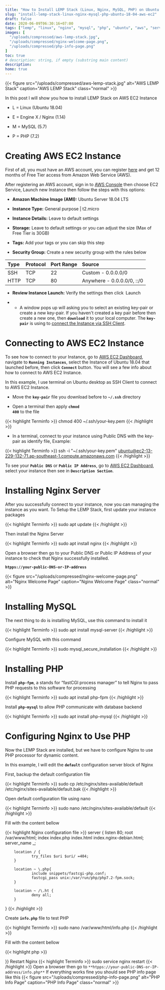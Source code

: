 ```yaml
---
title: "How to Install LEMP Stack (Linux, Nginx, MySQL, PHP) on Ubuntu 18.04 AWS EC2"
slug: "install-lemp-stack-linux-nginx-mysql-php-ubuntu-18-04-aws-ec2"
draft: false
date: 2020-06-09T06:30:16+07:00
tags: ["lemp", "linux", "nginx", "mysql", "php", "ubuntu", "aws", "server", "cloud"]
images: [
  "/uploads/compressed/aws-lemp-stack.jpg",
  "/uploads/compressed/nginx-welcome-page.png",
  "/uploads/compressed/php-info-page.png"
]
toc: true
# description: string, if empty (substring main content)
description:
home: true
---
```

{{< figure src="/uploads/compressed/aws-lemp-stack.jpg" alt="AWS LEMP Stack" caption="AWS LEMP Stack" class="normal" >}}

In this post I will show you how to install LEMP Stack on AWS EC2 Instance

* L = Linux (Ubuntu 18.04)

* E = Engine X / Nginx (1.14)

* M = MySQL (5.7)

* P = PHP (7.2)

# Creating AWS EC2 Instance

First of all, you must have an AWS account, you can register [here](https://portal.aws.amazon.com/billing/signup "AWS SignUp") and get 12 months of Free Tier access from Amazon Web Service (AWS).

After registering an AWS account, sign in to [AWS Console](https://aws.amazon.com/console/ "AWS Console") then choose EC2 Service, Launch new Instance then follow the steps with this options: 

* **Amazon Machine Image (AMI):** Ubuntu Server 18.04 LTS

* **Instance Type:** General purpose | t2.micro

* **Instance Details:** Leave to default settings

* **Storage:** Leave to default settings or you can adjust the size (Max of Free Tier is 30GB)

* **Tags:** Add your tags or you can skip this step

* **Security Group:** Create a new security group with the rules below

| Type | Protocol | Port Range | Source |
| :-- | :-- | :-- | :-- |
| SSH | TCP | 22 | Custom - 0.0.0.0/0 |
| HTTP | TCP | 80 | Anywhere - 0.0.0.0/0, ::/0 |

* **Review Instance Launch:** Verify the settings then click Launch

* * A window pops up will asking you to select an existing key-pair or create a new key-pair. If you haven't created a key pair before then create a new one, then <code>**download**</code> it to your local computer. The <code>**key-pair**</code> is using to [connect the Instance via SSH Client](/2020/06/remote-ssh-cheat-sheet "Connecting to Remote SSH").

# Connecting to AWS EC2 Instance

To see how to connect to your Instance, go to [AWS EC2 Dashboard](https://console.aws.amazon.com/ec2/v2 "AWS EC2 Dashboard"), navigate to <code>**Running Instances**</code>, select the Instance of Ubuntu 18.04 that launched before, then click <code>**Connect**</code> button. You will see a few info about how to connect to AWS EC2 Instance.

In this example, I use terminal on Ubuntu desktop as SSH Client to connect to AWS EC2 Instance.

* Move the <code>**key-pair**</code> file you download before to <code>**~/.ssh**</code> directory

* Open a terminal then apply <code>**chmod 400**</code> to the file

{{< highlight Terminfo >}}
chmod 400 ~/.ssh/your-key.pem
{{< /highlight >}} 

* In a terminal, connect to your instance using Public DNS with the key-pair as identify file, Example:

{{< highlight Terminfo >}}
ssh -i "~/.ssh/your-key.pem" ubuntu@ec2-13-229-132-71.ap-southeast-1.compute.amazonaws.com
{{< /highlight >}} 

To see your <code>**Public DNS**</code>  or <code>**Public IP Address**</code>, go to [AWS EC2 Dashboard](https://console.aws.amazon.com/ec2/v2 "AWS EC2 Dashboard"), select your instance then see in <code>**Description Section**</code>.

# Installing Nginx Server

After you successfully connect to your instance, now you can managing the instance as you want. To Setup the LEMP Stack, first update your instance packages

{{< highlight Terminfo >}}
sudo apt update
{{< /highlight >}}

Then install the Nginx Server

{{< highlight Terminfo >}}
sudo apt install nginx
{{< /highlight >}}

Open a browser then go to your Public DNS or Public IP Address of your instance to check that Nginx successfully installed.

<code>**htpps://your-public-DNS-or-IP-address**</code>

{{< figure src="/uploads/compressed/nginx-welcome-page.png" alt="Nginx Welcome Page" caption="Nginx Welcome Page" class="normal" >}}

# Installing MySQL

The next thing to do is installing MySQL, use this command to install it

{{< highlight Terminfo >}}
sudo apt install mysql-server
{{< /highlight >}}

Configure MySQL with this command

{{< highlight Terminfo >}}
sudo mysql_secure_installation
{{< /highlight >}}

# Installing PHP

Install <code>**php-fpm**</code>, a stands for “fastCGI process manager” to tell Nginx to pass PHP requests to this software for processing

{{< highlight Terminfo >}}
sudo apt install php-fpm
{{< /highlight >}}

Install <code>**php-mysql**</code> to allow PHP communicate with database backend

{{< highlight Terminfo >}}
sudo apt install php-mysql
{{< /highlight >}}

# Configuring Nginx to Use PHP

Now the LEMP Stack are installed, but we have to configure Nginx to use PHP processor for dynamic content.

In this example, I will edit the <code>**default**</code> configuration server block of Nginx

First, backup the default configuration file

{{< highlight Terminfo >}}
sudo cp /etc/nginx/sites-available/default /etc/nginx/sites-available/default.bak
{{< /highlight >}}

Open default configuration file using nano

{{< highlight Terminfo >}}
sudo nano /etc/nginx/sites-available/default
{{< /highlight >}}

Fill with the content bellow

{{< highlight Nginx configuration file >}}
server {
        listen 80;
        root /var/www/html;
        index index.php index.html index.nginx-debian.html;
        server_name _;

        location / {
                try_files $uri $uri/ =404;
        }

        location ~ \.php{
                include snippets/fastcgi-php.conf;
                fastcgi_pass unix:/var/run/php/php7.2-fpm.sock;
        }

        location ~ /\.ht {
                deny all;
        }
}
{{< /highlight >}}

Create <code>**info.php**</code> file to test PHP

{{< highlight Terminfo >}}
sudo nano /var/www/html/info.php
{{< /highlight >}}

Fill with the content bellow

{{< highlight php >}}
<?php
phpinfo();
{{< /highlight >}}

Restart Nginx

{{< highlight Terminfo >}}
sudo service nginx restart
{{< /highlight >}}

Open a browser then go to <code>**htpps://your-public-DNS-or-IP-address/info.php**</code>

If everything works fine you should see PHP info page like this

{{< figure src="/uploads/compressed/php-info-page.png" alt="PHP Info Page" caption="PHP Info Page" class="normal" >}}








